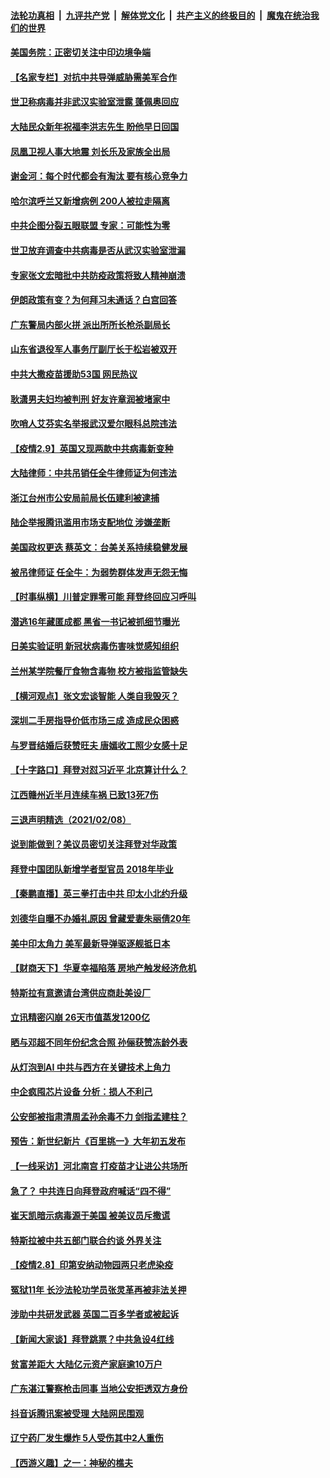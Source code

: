 ####  [法轮功真相](../../../../basic/blob/master/README.md?t=02100631) &nbsp;|&nbsp; [九评共产党](../../../../9ping.md/blob/master/README.md?t=02100631) &nbsp;|&nbsp; [解体党文化](../../../../jtdwh.md/blob/master/README.md?t=02100631)  &nbsp;|&nbsp; [共产主义的终极目的](../../../../gczydzjmd.md/blob/master/README.md?t=02100631) &nbsp;|&nbsp; [魔鬼在统治我们的世界](../../../../mgztzwmdsj.md/blob/master/README.md?t=02100631) 

#### [美国务院：正密切关注中印边境争端](../pages/nsc413/n12743771.md?t=02100631) 

#### [【名家专栏】对抗中共导弹威胁需美军合作](../pages/nsc413/n12743544.md?t=02100631) 

#### [世卫称病毒并非武汉实验室泄露 蓬佩奥回应](../pages/nsc413/n12743545.md?t=02100631) 

#### [大陆民众新年祝福李洪志先生 盼他早日回国](../pages/nsc413/n12742596.md?t=02100631) 

#### [凤凰卫视人事大地震 刘长乐及家族全出局](../pages/nsc413/n12743109.md?t=02100631) 

#### [谢金河：每个时代都会有淘汰 要有核心竞争力](../pages/nsc413/n12740413.md?t=02100631) 

#### [哈尔滨呼兰又新增病例 200人被拉走隔离](../pages/nsc413/n12742957.md?t=02100631) 

#### [中共企图分裂五眼联盟 专家：可能性为零](../pages/nsc413/n12743241.md?t=02100631) 

#### [世卫放弃调查中共病毒是否从武汉实验室泄漏](../pages/nsc413/n12743070.md?t=02100631) 

#### [专家张文宏暗批中共防疫政策将致人精神崩溃](../pages/nsc413/n12742854.md?t=02100631) 

#### [伊朗政策有变？为何拜习未通话？白宫回答](../pages/nsc413/n12743107.md?t=02100631) 

#### [广东警局内部火拼 派出所所长枪杀副局长](../pages/nsc413/n12743150.md?t=02100631) 

#### [山东省退役军人事务厅副厅长于松岩被双开](../pages/nsc413/n12742808.md?t=02100631) 

#### [中共大撒疫苗援助53国 网民热议](../pages/nsc413/n12742698.md?t=02100631) 

#### [耿潇男夫妇均被判刑 好友许章润被堵家中](../pages/nsc413/n12742621.md?t=02100631) 

#### [吹哨人艾芬实名举报武汉爱尔眼科总院违法](../pages/nsc413/n12742654.md?t=02100631) 

#### [【疫情2.9】英国又现两款中共病毒新变种](../pages/nsc413/n12742490.md?t=02100631) 

#### [大陆律师：中共吊销任全牛律师证为何违法](../pages/nsc413/n12741261.md?t=02100631) 

#### [浙江台州市公安局前局长伍建利被逮捕](../pages/nsc413/n12742224.md?t=02100631) 


#### [陆企举报腾讯滥用市场支配地位 涉嫌垄断](../pages/nsc413/n12742139.md?t=02100631) 

#### [美国政权更迭 蔡英文：台美关系持续稳健发展](../pages/nsc413/n12742218.md?t=02100631) 

#### [被吊律师证 任全牛：为弱势群体发声无怨无悔](../pages/nsc413/n12740976.md?t=02100631) 

#### [【时事纵横】川普定罪零可能 拜登终回应习呼叫](../pages/nsc413/n12741580.md?t=02100631) 

#### [潜逃16年藏匿成都 黑省一书记被抓细节曝光](../pages/nsc413/n12741893.md?t=02100631) 

#### [日美实验证明 新冠状病毒伤害味觉感知组织](../pages/nsc413/n12742164.md?t=02100631) 

#### [兰州某学院餐厅食物含毒物 校方被指监管缺失](../pages/nsc413/n12742175.md?t=02100631) 

#### [【横河观点】张文宏谈智能 人类自我毁灭？](../pages/nsc413/n12741793.md?t=02100631) 

#### [深圳二手房指导价低市场三成 造成民众困惑](../pages/nsc413/n12741686.md?t=02100631) 

#### [与罗晋结婚后获赞旺夫 唐嫣收工照少女感十足](../pages/nsc413/n12741562.md?t=02100631) 

#### [【十字路口】拜登对怼习近平 北京算计什么？](../pages/nsc413/n12741899.md?t=02100631) 

#### [江西赣州近半月连续车祸 已致13死7伤](../pages/nsc413/n12741829.md?t=02100631) 

#### [三退声明精选（2021/02/08）](../pages/nsc413/n12741865.md?t=02100631) 

#### [说到能做到？美议员密切关注拜登对华政策](../pages/nsc413/n12741031.md?t=02100631) 

#### [拜登中国团队新增学者型官员 2018年毕业](../pages/nsc413/n12741720.md?t=02100631) 

#### [【秦鹏直播】英三拳打击中共 印太小北约升级](../pages/nsc413/n12741097.md?t=02100631) 

#### [刘德华自曝不办婚礼原因 曾藏爱妻朱丽倩20年](../pages/nsc413/n12739234.md?t=02100631) 

#### [美中印太角力 美军最新导弹驱逐舰抵日本](../pages/nsc413/n12741320.md?t=02100631) 

#### [【财商天下】华夏幸福陷落 房地产触发经济危机](../pages/nsc413/n12741076.md?t=02100631) 

#### [特斯拉有意邀请台湾供应商赴美设厂](../pages/nsc413/n12741449.md?t=02100631) 

#### [立讯精密闪崩 26天市值蒸发1200亿](../pages/nsc413/n12741485.md?t=02100631) 

#### [晒与邓超不同年份纪念合照 孙俪获赞冻龄外表](../pages/nsc413/n12741149.md?t=02100631) 

#### [从灯泡到AI 中共与西方在关键技术上角力](../pages/nsc413/n12741462.md?t=02100631) 

#### [中企疯囤芯片设备 分析：损人不利己](../pages/nsc413/n12741294.md?t=02100631) 

#### [公安部被指肃清周孟孙余毒不力 剑指孟建柱？](../pages/nsc413/n12741174.md?t=02100631) 

#### [预告：新世纪新片《百里挑一》大年初五发布](../pages/nsc413/n12741277.md?t=02100631) 

#### [【一线采访】河北南宫 打疫苗才让进公共场所](../pages/nsc413/n12741163.md?t=02100631) 

#### [急了？ 中共连日向拜登政府喊话“四不得”](../pages/nsc413/n12740953.md?t=02100631) 

#### [崔天凯暗示病毒源于美国 被美议员斥撒谎](../pages/nsc413/n12741091.md?t=02100631) 

#### [特斯拉被中共五部门联合约谈 外界关注](../pages/nsc413/n12741130.md?t=02100631) 

#### [【疫情2.8】印第安纳动物园两只老虎染疫](../pages/nsc413/n12740332.md?t=02100631) 

#### [冤狱11年 长沙法轮功学员张灵革再被非法关押](../pages/nsc413/n12740592.md?t=02100631) 

#### [涉助中共研发武器 英国二百多学者或被起诉](../pages/nsc413/n12741017.md?t=02100631) 

#### [【新闻大家谈】拜登跳票？中共急设4红线](../pages/nsc413/n12740873.md?t=02100631) 

#### [贫富差距大 大陆亿元资产家庭逾10万户](../pages/nsc413/n12740515.md?t=02100631) 

#### [广东湛江警察枪击同事 当地公安拒透双方身份](../pages/nsc413/n12739703.md?t=02100631) 

#### [抖音诉腾讯案被受理 大陆网民围观](../pages/nsc413/n12740268.md?t=02100631) 

#### [辽宁药厂发生爆炸 5人受伤其中2人重伤](../pages/nsc413/n12740425.md?t=02100631) 

#### [【西游义趣】之一：神秘的樵夫](../pages/nsc413/n10005600.md?t=02100631) 


